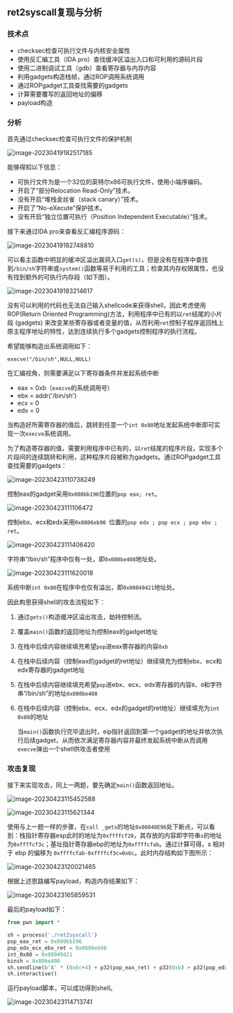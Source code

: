 ## ret2syscall复现与分析

### 技术点

- checksec检查可执行文件与内核安全属性
- 使用反汇编工具（IDA pro）查找缓冲区溢出入口和可利用的源码片段
- 使用二进制调试工具（gdb）查看寄存器与内存内容
- 利用gadgets构造栈帧，通过ROP调用系统调用
- 通过ROPgadget工具查找需要的gadgets
- 计算需要覆写的返回地址的偏移
- payload构造

### 分析

首先通过checksec检查可执行文件的保护机制

![image-20230419182517185](https://raw.githubusercontent.com/SuperMaxine/pic-repo/master/img/202304191825229.png)

能够得知以下信息：

- 可执行文件为是一个32位的英特尔x86可执行文件，使用小端序编码。
- 开启了“部分Relocation Read-Only”技术。
- 没有开启“堆栈金丝雀（stack canary）”技术。
- 开启了“No-eXecute”保护技术。
- 没有开启“独立位置可执行（Position Independent Executable）”技术。

接下来通过IDA pro来查看反汇编程序源码：

![image-20230419182748810](https://raw.githubusercontent.com/SuperMaxine/pic-repo/master/img/202304191827832.png)

可以看主函数中明显的缓冲区溢出漏洞入口`get(s)`，但是没有在程序中查找到`/bin/sh`字符串或`system()`函数等易于利用的工具；检查其内存权限属性，也没有找到额外的可执行内存段（如下图）。

![image-20230419183214617](https://raw.githubusercontent.com/SuperMaxine/pic-repo/master/img/202304191832640.png)

没有可以利用的代码也无法自己输入shellcode来获得shell，因此考虑使用ROP(Return Oriented Programming)方法，利用程序中已有的以`ret`结尾的小片段 (gadgets) 来改变某些寄存器或者变量的值，从而利用`ret`控制子程序返回栈上原主程序地址的特性，达到连续执行多个gadgets控制程序的执行流程。

希望能够构造出系统调用如下：

```
execve("/bin/sh",NULL,NULL)
```

在汇编视角，则需要满足以下寄存器条件并发起系统中断

- eax = 0xb（`execve`的系统调用号）
- ebx = addr('/bin/sh')
- ecx = 0
- edx = 0

当构造好所需寄存器的值后，跳转到任意一个`int 0x80`地址发起系统中断即可实现一次`execve`系统调用。

为了构造寄存器的值，需要利用程序中已有的，以`ret`结尾的程序片段，实现多个片段间的连续跳转和利用，这种程序片段被称为gadgets。通过ROPgadget工具查找需要的gadgets：

![image-20230423110738249](https://raw.githubusercontent.com/SuperMaxine/pic-repo/master/img/202304231107283.png)

控制eax的gadget采用`0x080bb196`位置的`pop eax; ret`。

![image-20230423111106472](https://raw.githubusercontent.com/SuperMaxine/pic-repo/master/img/202304231111498.png)

控制ebx、ecx和edx采用`0x0806eb90 `位置的`pop edx ; pop ecx ; pop ebx ; ret`。

![image-20230423111406420](https://raw.githubusercontent.com/SuperMaxine/pic-repo/master/img/202304231114438.png)

字符串“/bin/sh”程序中仅有一处，即`0x080be408`地址处。

![image-20230423111620018](https://raw.githubusercontent.com/SuperMaxine/pic-repo/master/img/202304231116039.png)

系统中断`int 0x80`在程序中也仅有溢出，即`0x08049421`地址处。

因此构思获得shell的攻击流程如下：

1. 通过`gets()`构造缓冲区溢出攻击，劫持控制流。

2. 覆盖`main()`函数的返回地址为控制eax的gadget地址

3. 在栈中后续内容继续填充希望`pop`进eax寄存器的内容`0xb`

4. 在栈中后续内容（控制eax的gadget的ret地址）继续填充为控制ebx、ecx和edx寄存器的gadget地址

5. 在栈中后续内容继续填充希望`pop`进ebx、ecx、edx寄存器的内容`0`、`0`和字符串“/bin/sh”的地址`0x080be408`

6. 在栈中后续内容（控制ebx、ecx、edx的gadget的ret地址）继续填充为`int 0x80`的地址

   当`main()`函数执行完毕退出时，eip指针返回到第一个gadget的地址并依次执行后续gadget，从而依次满足寄存器内容并最终发起系统中断从而调用`execve`弹出一个shell供攻击者使用

### 攻击复现

接下来实现攻击，同上一两题，要先确定`main()`函数返回地址。

![image-20230423115452588](https://raw.githubusercontent.com/SuperMaxine/pic-repo/master/img/202304231154606.png)

![image-20230423115621344](https://raw.githubusercontent.com/SuperMaxine/pic-repo/master/img/202304231156384.png)

使用与上一题一样的步骤，在`call _gets`的地址`0x08048E96`处下断点，可以看到：栈指针寄存器esp此时的地址为`0xffffcf20`，其存放的内容即字符串`s`的地址为`0xffffcf3c`；基址指针寄存器ebp的地址为`0xffffcfab`。通过计算可得，s 相对于 ebp 的偏移为 `0xffffcfab-0xffffcf3c=0x6c`。此时内存结构如下图所示：

![image-20230423120021465](https://raw.githubusercontent.com/SuperMaxine/pic-repo/master/img/202304231200493.png)

根据上述思路编写payload，构造内存结果如下：

![image-20230423165859531](https://raw.githubusercontent.com/SuperMaxine/pic-repo/master/img/202304231658591.png)

最后的payload如下：

```python
from pwn import *

sh = process('./ret2syscall')
pop_eax_ret = 0x080bb196
pop_edx_ecx_ebx_ret = 0x0806eb90
int_0x80 = 0x08049421
binsh = 0x80be408
sh.sendline(b'A' * (0x6c+4) + p32(pop_eax_ret) + p32(0xb) + p32(pop_edx_ecx_ebx_ret) + p32(0) + p32(0) + p32(binsh) + p32(int_0x80))
sh.interactive()
```

运行payload脚本，可以成功得到shell。

![image-20230423114713741](https://raw.githubusercontent.com/SuperMaxine/pic-repo/master/img/202304231147764.png)